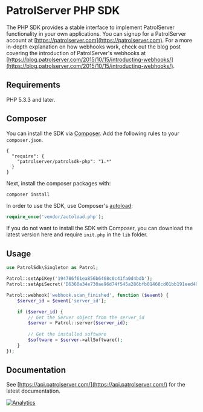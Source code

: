 # PatrolServer PHP SDK
The PHP SDK provides a stable interface to implement PatrolServer functionality in your own applications. You can signup for a PatrolServer account at [https://patrolserver.com](https://patrolserver.com). For a more in-depth explanation on how webhooks work, check out the blog post covering the introduction of PatrolServer's webhooks at [https://blog.patrolserver.com/2015/10/15/introducting-webhooks/](https://blog.patrolserver.com/2015/10/15/introducting-webhooks/).

## Requirements
PHP 5.3.3 and later.

## Composer
You can install the SDK via [Composer](https://getcomposer.org/). Add the following rules to your ``composer.json``.
```
{
  "require": {
    "patrolserver/patrolsdk-php": "1.*"
  }
}
```
Next, install the composer packages with:
```
composer install
```
In order to use the SDK, use Composer's [autoload](https://getcomposer.org/doc/00-intro.md#autoloading):
```php
require_once('vendor/autoload.php');
```
If you do not want to install the SDK with Composer, you can download the latest version here and require ``init.php`` in the ``lib`` folder.

## Usage
```php
use PatrolSdk\Singleton as Patrol;

Patrol::setApiKey('194786f61ea856b6468c0c41fa0d4bdb');
Patrol::setApiSecret('D6360a34e730ae96d74f545a286bfb01468cd01bb191eed49d9e421c2e56f958');

Patrol::webhook('webhook.scan_finished', function ($event) {
	$server_id = $event['server_id'];

	if ($server_id) {
		// Get the Server object from the server_id
		$server = Patrol::server($server_id);
		
		// Get the installed software
		$software = $server->allSoftware();
	}
});
```

## Documentation
See [https://api.patrolserver.com/](https://api.patrolserver.com/) for the latest documentation.

[![Analytics](https://ga-beacon.appspot.com/UA-65036233-1/PatrolServer/patrolsdk-php?pixel)](https://github.com/igrigorik/ga-beacon)
